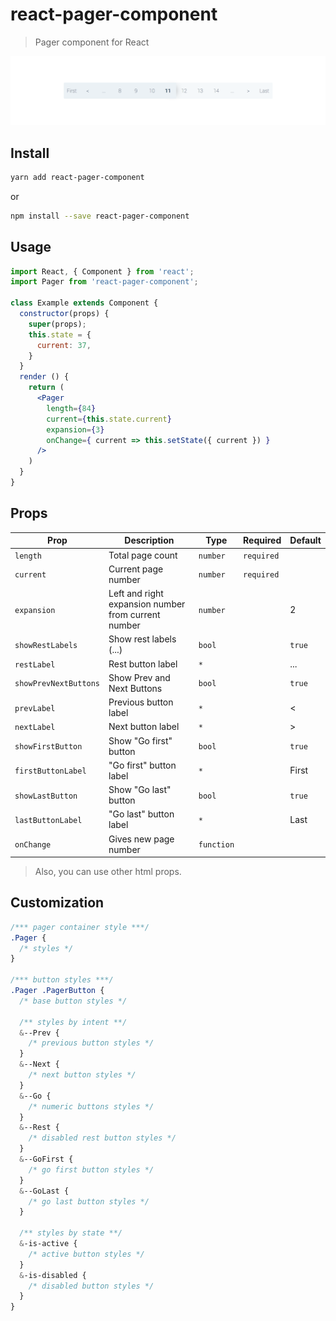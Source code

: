 # react-pager-component

> Pager component for React

![screenshot](https://raw.githubusercontent.com/emr/react-pager-component/master/doc/example.png)

## Install

```bash
yarn add react-pager-component
```
or
```bash
npm install --save react-pager-component
```

## Usage

```jsx
import React, { Component } from 'react';
import Pager from 'react-pager-component';

class Example extends Component {
  constructor(props) {
    super(props);
    this.state = {
      current: 37,
    }
  }
  render () {
    return (
      <Pager
        length={84}
        current={this.state.current}
        expansion={3}
        onChange={ current => this.setState({ current }) }
      />
    )
  }
}
```

## Props

| Prop | Description | Type | Required | Default |
| - | - | - | - | - |
| `length` | Total page count | `number` | `required` |
| `current` | Current page number | `number` | `required` |
| `expansion` | Left and right expansion number from current number | `number` |  | 2 |
| `showRestLabels` | Show rest labels (...) | `bool` |  | `true` |
| `restLabel` | Rest button label | `*` |  | ... |
| `showPrevNextButtons` | Show Prev and Next Buttons | `bool` |  | `true` |
| `prevLabel` | Previous button label | `*` |  | &lt; |
| `nextLabel` | Next button label | `*` |  | &gt; |
| `showFirstButton` | Show "Go first" button | `bool` |  | `true` |
| `firstButtonLabel` | "Go first" button label | `*` |  | First |
| `showLastButton` | Show "Go last" button | `bool` |  | `true` |
| `lastButtonLabel` | "Go last" button label | `*` |  | Last |
| `onChange` | Gives new page number | `function` |  |  |

> Also, you can use other html props.

## Customization

```scss
/*** pager container style ***/
.Pager {
  /* styles */
}

/*** button styles ***/
.Pager .PagerButton {
  /* base button styles */

  /** styles by intent **/
  &--Prev {
    /* previous button styles */
  }
  &--Next {
    /* next button styles */
  }
  &--Go {
    /* numeric buttons styles */
  }
  &--Rest {
    /* disabled rest button styles */
  }
  &--GoFirst {
    /* go first button styles */
  }
  &--GoLast {
    /* go last button styles */
  }

  /** styles by state **/
  &-is-active {
    /* active button styles */
  }
  &-is-disabled {
    /* disabled button styles */
  }
}
```
